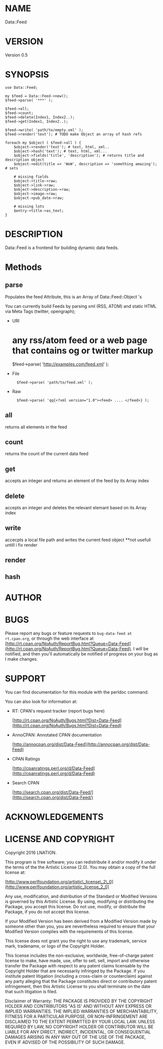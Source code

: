 # NAME

Data::Feed

# VERSION

Version 0.5

# SYNOPSIS 

    use Data::Feed;

    my $feed = Data::Feed->new();
    $feed->parse( '***' );

    $feed->all;
    $feed->count;
    $feed->delete(Index1, Index2..);
    $feed->get(Index1, Index2..);

    $feed->write( 'path/to/empty.xml' );
    $feed->render('text'); # TODO make Object an array of hash refs

    foreach my $object ( $feed->all ) {
        $object->render('text'); # text, html, xml..
        $object->hash('text'); # text, html, xml...
        $object->fields('title', 'description'); # returns title and description object
        $object->edit(title => 'WoW', description => 'something amazing'); # sets
        
        # missing fields
        $object->title->raw;
        $object->link->raw;
        $object->description->raw;
        $object->image->raw;
        $object->pub_date->raw;
        
        # missing lots
        $entry->title->as_text;
    }

# DESCRIPTION

Data::Feed is a frontend for building dynamic data feeds.

# Methods

## parse

Populates the feed Attribute, this is an Array of Data::Feed::Object 's

You can currently build Feeds by parsing xml (RSS, ATOM) and static HTML via Meta Tags (twitter, opengraph);

- URI
    # any rss/atom feed or a web page that contains og or twitter markup
    $feed->parse( 'http://examples.com/feed.xml' );
- File

        $feed->parse( 'path/to/feed.xml' );

- Raw 

        $feed->parse( 'qq{<?xml version="1.0"><feed> .... </feed>} );

## all

returns all elements in the feed

## count

returns the count of the current data feed

## get

accepts an integer and returns an element of the feed by its Array index

## delete

accepts an integer and deletes the relevant elemant based on its Array index

## write

accecpts a local file path and writes the current feed object 
\*\*not usefull untill i fix render

## render

## hash

# AUTHOR

# BUGS

Please report any bugs or feature requests to `bug-data-feed at rt.cpan.org`, or through
the web interface at [http://rt.cpan.org/NoAuth/ReportBug.html?Queue=Data-Feed](http://rt.cpan.org/NoAuth/ReportBug.html?Queue=Data-Feed).  I will be notified, and then you'll
automatically be notified of progress on your bug as I make changes.

# SUPPORT

You can find documentation for this module with the perldoc command.

You can also look for information at:

- RT: CPAN's request tracker (report bugs here)

    [http://rt.cpan.org/NoAuth/Bugs.html?Dist=Data-Feed](http://rt.cpan.org/NoAuth/Bugs.html?Dist=Data-Feed)

- AnnoCPAN: Annotated CPAN documentation

    [http://annocpan.org/dist/Data-Feed](http://annocpan.org/dist/Data-Feed)

- CPAN Ratings

    [http://cpanratings.perl.org/d/Data-Feed](http://cpanratings.perl.org/d/Data-Feed)

- Search CPAN

    [http://search.cpan.org/dist/Data-Feed/](http://search.cpan.org/dist/Data-Feed/)

# ACKNOWLEDGEMENTS

# LICENSE AND COPYRIGHT

Copyright 2016 LNATION.

This program is free software; you can redistribute it and/or modify it
under the terms of the the Artistic License (2.0). You may obtain a
copy of the full license at:

[http://www.perlfoundation.org/artistic\_license\_2\_0](http://www.perlfoundation.org/artistic_license_2_0)

Any use, modification, and distribution of the Standard or Modified
Versions is governed by this Artistic License. By using, modifying or
distributing the Package, you accept this license. Do not use, modify,
or distribute the Package, if you do not accept this license.

If your Modified Version has been derived from a Modified Version made
by someone other than you, you are nevertheless required to ensure that
your Modified Version complies with the requirements of this license.

This license does not grant you the right to use any trademark, service
mark, tradename, or logo of the Copyright Holder.

This license includes the non-exclusive, worldwide, free-of-charge
patent license to make, have made, use, offer to sell, sell, import and
otherwise transfer the Package with respect to any patent claims
licensable by the Copyright Holder that are necessarily infringed by the
Package. If you institute patent litigation (including a cross-claim or
counterclaim) against any party alleging that the Package constitutes
direct or contributory patent infringement, then this Artistic License
to you shall terminate on the date that such litigation is filed.

Disclaimer of Warranty: THE PACKAGE IS PROVIDED BY THE COPYRIGHT HOLDER
AND CONTRIBUTORS "AS IS' AND WITHOUT ANY EXPRESS OR IMPLIED WARRANTIES.
THE IMPLIED WARRANTIES OF MERCHANTABILITY, FITNESS FOR A PARTICULAR
PURPOSE, OR NON-INFRINGEMENT ARE DISCLAIMED TO THE EXTENT PERMITTED BY
YOUR LOCAL LAW. UNLESS REQUIRED BY LAW, NO COPYRIGHT HOLDER OR
CONTRIBUTOR WILL BE LIABLE FOR ANY DIRECT, INDIRECT, INCIDENTAL, OR
CONSEQUENTIAL DAMAGES ARISING IN ANY WAY OUT OF THE USE OF THE PACKAGE,
EVEN IF ADVISED OF THE POSSIBILITY OF SUCH DAMAGE.

